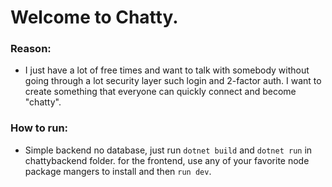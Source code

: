 # Welcome to Chatty.

### Reason:

- I just have a lot of free times and want to talk with somebody without going through a lot security layer such login and 2-factor auth. I want to create something that everyone can quickly connect and become "chatty".

### How to run:

- Simple backend no database, just run `dotnet build` and `dotnet run` in chattybackend folder. for the frontend, use any of your favorite node package mangers to install and then `run dev`.
